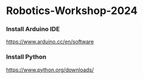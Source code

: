 # Robotics-Workshop-2024

### Install Arduino IDE
https://www.arduino.cc/en/software

### Install Python
https://www.python.org/downloads/
